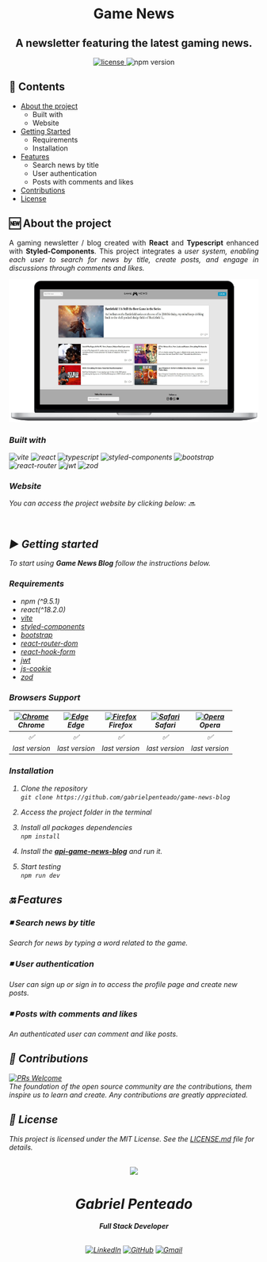 <h1 align="center">
   <strong>Game News</strong>
</h1>

<h2 align="center">
 A newsletter featuring the latest gaming news.
</h2>

<div align="center">
  <a href="https://github.com/gabrielpenteado/game-news-blog/blob/main/LICENSE.md">
    <img src="https://img.shields.io/github/license/gabrielpenteado/mydearpage?color=informational" alt="license"/>
  </a>

  <img src="https://img.shields.io/static/v1?label=npm&message=v9.5.1&color=informational&style=flat-square" alt="npm version">

  <!-- <img src="https://img.shields.io/website?down_color=red&down_message=offline&style=flat-square&up_color=008000&up_message=online&url=https%3A%2F%2Fmydearpage.netlify.app" alt="website status"> -->
</div>

## 📑 Contents
- [About the project](#-about-the-project)
  - Built with
  - Website
- [Getting Started](#-getting-started)
  - Requirements
  - Installation
- [Features](#-features)
  - Search news by title
  - User authentication
  - Posts with comments and likes
- [Contributions](#-contributions)
- [License](#-license)
  <br>

## 🆕 About the project
<p align="justify"> 
   A gaming newsletter / blog created with <strong>React</strong> and <strong>Typescript</strong> enhanced with
   <strong>Styled-Components</strong>.
   This project integrates a <em>user system<em>, enabling each user to search for news by title, create posts, and engage in discussions through <em>comments<em> and <em>likes<em>. 
</p>

<p align="center">
    <img src="https://raw.githubusercontent.com/gabrielpenteado/game-news-blog/main/public/gamenews.png"> 
</p>

### Built with
![vite](https://img.shields.io/badge/Vite-B73BFE?style=for-the-badge&logo=vite&logoColor=FFD62E)
![react](https://img.shields.io/badge/React-61DAFB?logo=react&logoColor=000&style=for-the-badge)
![typescript](https://img.shields.io/badge/TypeScript-007ACC?style=for-the-badge&logo=typescript&logoColor=white)
![styled-components](https://img.shields.io/badge/styled--components-DB7093?style=for-the-badge&logo=styled-components&logoColor=white)
![bootstrap](https://img.shields.io/badge/Bootstrap-7952B3?logo=bootstrap&logoColor=fff&style=for-the-badge)
![react-router](https://img.shields.io/badge/React_Router-CA4245?style=for-the-badge&logo=react-router&logoColor=white)
![jwt](https://img.shields.io/badge/JSON%20Web%20Tokens-000?logo=jsonwebtokens&logoColor=fff&style=for-the-badge)
![zod](https://img.shields.io/badge/Zod-3E67B1?logo=zod&logoColor=fff&style=for-the-badge)


### Website
You can access the project website by clicking below:
🔜
<!-- [![vercel](https://img.shields.io/badge/Vercel-000000?style=for-the-badge&logo=vercel&logoColor=white)](https://www.google.com) -->
<br>

## ▶️ Getting started 
To start using <strong>Game News Blog</strong> follow the instructions below.

### Requirements
- npm (^9.5.1)
- react(^18.2.0)
- [vite](https://vitejs.dev/guide/)
- [styled-components](https://styled-components.com/)
- [bootstrap](https://getbootstrap.com/docs/5.3/getting-started/introduction/)
- [react-router-dom](https://reactrouter.com/en/main)
- [react-hook-form](https://react-hook-form.com/get-started)
- [jwt](https://jwt.io/)
- [js-cookie](https://www.npmjs.com/package/js-cookie)
- [zod](https://zod.dev/)

### Browsers Support
[<img src="https://raw.githubusercontent.com/alrra/browser-logos/main/src/chrome/chrome_24x24.png" alt="Chrome" />](https://www.google.com/intl/en/chrome/)<br> Chrome | [<img src="https://raw.githubusercontent.com/alrra/browser-logos/main/src/edge/edge_24x24.png" alt="Edge" />](https://www.microsoft.com/en-us/edge)<br> Edge | [<img src="https://raw.githubusercontent.com/alrra/browser-logos/main/src/firefox/firefox_24x24.png" alt="Firefox" />](https://www.mozilla.org/en-US/firefox/new/)<br> Firefox | [<img src="https://raw.githubusercontent.com/alrra/browser-logos/main/src/safari/safari_24x24.png" alt="Safari" />](https://www.apple.com/br/safari/)<br> Safari | [<img src="https://raw.githubusercontent.com/alrra/browser-logos/main/src/opera/opera_24x24.png" alt="Opera" />](https://www.opera.com)<br> Opera 
|:------------:|:------------:|:-----------: |:------------:|:------------:|
|      ✅      |      ✅      |     ✅      |      ✅      |      ✅      |
| last version | last version | last version | last version | last version |


### Installation
1. Clone the repository<br>
`git clone https://github.com/gabrielpenteado/game-news-blog`

2. Access the project folder in the terminal

3. Install all packages dependencies<br> 
`npm install`

4. Install the [***api-game-news-blog***](https://github.com/gabrielpenteado/api-game-news-blog) and run it.

5. Start testing<br>
`npm run dev`

## 🔛 Features

### ◾ Search news by title
<p>Search for news by typing a word related to the game.</p>

### ◾ User authentication
<p>User can sign up or sign in to access the profile page and create new posts.</p>

### ◾ Posts with comments and likes
<p>An authenticated user can comment and like posts.</p>

## 🤝 Contributions
[![PRs Welcome](https://img.shields.io/badge/PRs-welcome-brightgreen.svg?style=flat-square)](http://makeapullrequest.com)<br>
The foundation of the open source community are the contributions, them inspire us to learn and create. Any contributions are greatly appreciated.

## 📄 License
This project is licensed under the MIT License. See the [LICENSE.md](https://github.com/gabrielpenteado/game-news-blog/blob/main/LICENSE.md) file for details.
<br>
<br>

<div align="center">
  <img src="https://images.weserv.nl/?url=avatars.githubusercontent.com/u/63300269?v=4&h=100&w=100&fit=cover&mask=circle&maxage=7d" />
  <h1>Gabriel Penteado</h1>
  <strong>Full Stack Developer</strong>
  <br/>
  <br/>

  [![LinkedIn](https://img.shields.io/badge/LinkedIn-0077B5?style=for-the-badge&logo=linkedin&logoColor=white)](https://www.linkedin.com/in/gabriel-penteado)
  [![GitHub](https://img.shields.io/badge/GitHub-100000?style=for-the-badge&logo=github&logoColor=white)](https://github.com/gabrielpenteado)
  [![Gmail](https://img.shields.io/badge/gabripenteado@gmail.com-D14836?style=for-the-badge&logo=gmail&logoColor=white)](mailto:gabripenteado@gmail.com)
  <br />
  <br />
</div>

